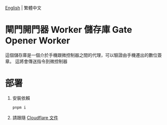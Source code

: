 [English](https://github.com/momu54/GateOpenerWorker/blob/master/README.md) | 繁體中文

# 閘門開門器 Worker 儲存庫 Gate Opener Worker

這個儲存庫是一個介於手機跟微控制器之間的代理，可以驗證由手機遷出的數位簽章。
這將會傳送指令到微控制器

# 部署

1. 安裝依賴

   ```sh
   pnpm i
   ```

2. 請跟隨 [Cloudflare 文件](https://developers.cloudflare.com/workers/configuration/versions-and-deployments/gradual-deployments/)
